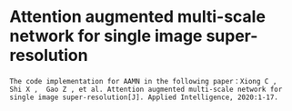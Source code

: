 # Attention augmented multi-scale network for single image super-resolution
    The code implementation for AAMN in the following paper：Xiong C ,  Shi X ,  Gao Z , et al. Attention augmented multi-scale network for single image super-resolution[J]. Applied Intelligence, 2020:1-17.

